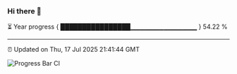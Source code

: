 ### Hi there 👋

⏳ Year progress { ████████████████▁▁▁▁▁▁▁▁▁▁▁▁▁▁ } 54.22 %

---

⏰ Updated on Thu, 17 Jul 2025 21:41:44 GMT

![Progress Bar CI](https://github.com/IshwaranRudhara/GIT-ACTION/workflows/Progress%20Bar%20CI/badge.svg)
